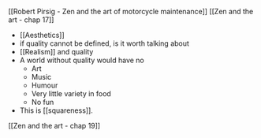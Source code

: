 [[Robert Pirsig - Zen and the art of motorcycle maintenance]]
[[Zen and the art - chap 17]]

- [[Aesthetics]]
- if quality cannot be defined, is it worth talking about
- [[Realism]] and quality
- A world without quality would have no
	- Art 
	- Music
	- Humour
	- Very little variety in food
	- No fun
- This is [[squareness]]. 

[[Zen and the art - chap 19]]

